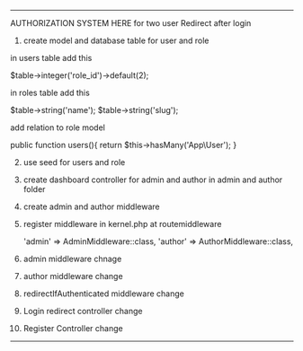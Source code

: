 --------------------------------------------------
AUTHORIZATION SYSTEM HERE for two user
Redirect after login


1. create model and database table for user and role

in users table add this

   $table->integer('role_id')->default(2);

in roles table add this

   $table->string('name');
   $table->string('slug');

add relation to role model

 public function users(){
        return $this->hasMany('App\User');
    }

2. use seed for users and role

2. create dashboard controller for admin and author in admin and author folder

3. create admin and author middleware 

4. register middleware in kernel.php at routemiddleware

   'admin' => AdminMiddleware::class,
   'author' => AuthorMiddleware::class,

5. admin middleware chnage 

6. author middleware change

7. redirectIfAuthenticated middleware change

8. Login redirect controller change

9. Register Controller change


---------------------------------------------------------

